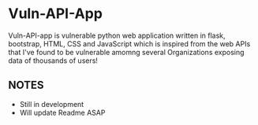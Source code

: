 # Vuln-API-App

Vuln-API-app is vulnerable python web application written in flask, bootstrap, HTML, CSS and JavaScript which is inspired from the web APIs that I've found to be vulnerable amomng several Organizations exposing data of thousands of users!

## NOTES
- Still in development
- Will update Readme ASAP
